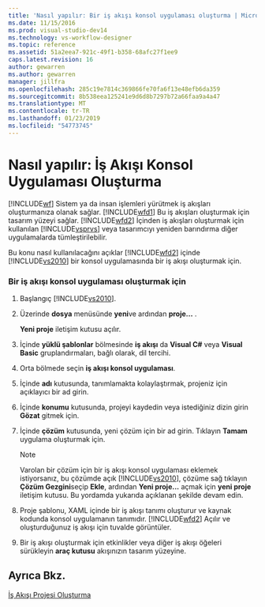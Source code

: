 ```yaml
---
title: 'Nasıl yapılır: Bir iş akışı konsol uygulaması oluşturma | Microsoft Docs'
ms.date: 11/15/2016
ms.prod: visual-studio-dev14
ms.technology: vs-workflow-designer
ms.topic: reference
ms.assetid: 51a2eea7-921c-49f1-b358-68afc27f1ee9
caps.latest.revision: 16
author: gewarren
ms.author: gewarren
manager: jillfra
ms.openlocfilehash: 285c19e7814c369866fe70fa6f13e48efb6da359
ms.sourcegitcommit: 8b538eea125241e9d6d8b7297b72a66faa9a4a47
ms.translationtype: MT
ms.contentlocale: tr-TR
ms.lasthandoff: 01/23/2019
ms.locfileid: "54773745"
---
```

# <a name="how-to-create-a-workflow-console-application"></a>Nasıl yapılır: İş Akışı Konsol Uygulaması Oluşturma
[!INCLUDE[wf](../includes/wf-md.md)] Sistem ya da insan işlemleri yürütmek iş akışları oluşturmanıza olanak sağlar. [!INCLUDE[wfd1](../includes/wfd1-md.md)] Bu iş akışları oluşturmak için tasarım yüzeyi sağlar. [!INCLUDE[wfd2](../includes/wfd2-md.md)] İçinden iş akışları oluşturmak için kullanılan [!INCLUDE[vsprvs](../includes/vsprvs-md.md)] veya tasarımcıyı yeniden barındırma diğer uygulamalarda tümleştirilebilir.  
  
 Bu konu nasıl kullanılacağını açıklar [!INCLUDE[wfd2](../includes/wfd2-md.md)] içinde [!INCLUDE[vs2010](../includes/vs2010-md.md)] bir konsol uygulamasında bir iş akışı oluşturmak için.  
  
### <a name="to-create-a-workflow-console-application"></a>Bir iş akışı konsol uygulaması oluşturmak için  
  
1.  Başlangıç [!INCLUDE[vs2010](../includes/vs2010-md.md)].  
  
2.  Üzerinde **dosya** menüsünde **yeni**ve ardından **proje...** .  
  
     **Yeni proje** iletişim kutusu açılır.  
  
3.  İçinde **yüklü şablonlar** bölmesinde **iş akışı** da **Visual C#** veya **Visual Basic** gruplandırmaları, bağlı olarak, dil tercihi.  
  
4.  Orta bölmede seçin **iş akışı konsol uygulaması**.  
  
5.  İçinde **adı** kutusunda, tanımlamakta kolaylaştırmak, projeniz için açıklayıcı bir ad girin.  
  
6.  İçinde **konumu** kutusunda, projeyi kaydedin veya istediğiniz dizin girin **Gözat** gitmek için.  
  
7.  İçinde **çözüm** kutusunda, yeni çözüm için bir ad girin. Tıklayın **Tamam** uygulama oluşturmak için.  
  
    > [!NOTE]
    >  Varolan bir çözüm için bir iş akışı konsol uygulaması eklemek istiyorsanız, bu çözümde açık [!INCLUDE[vs2010](../includes/vs2010-md.md)], çözüme sağ tıklayın **Çözüm Gezgini**seçip **Ekle**, ardından  **Yeni proje...** açmak için **yeni proje** iletişim kutusu. Bu yordamda yukarıda açıklanan şekilde devam edin.  
  
8.  Proje şablonu, XAML içinde bir iş akışı tanımı oluşturur ve kaynak kodunda konsol uygulamanın tanımıdır. [!INCLUDE[wfd2](../includes/wfd2-md.md)] Açılır ve oluşturduğunuz iş akışı için tuvalde görüntüler.  
  
9. Bir iş akışı oluşturmak için etkinlikler veya diğer iş akışı öğeleri sürükleyin **araç kutusu** akışınızın tasarım yüzeyine.  
  
## <a name="see-also"></a>Ayrıca Bkz.  
 [İş Akışı Projesi Oluşturma](../workflow-designer/creating-a-workflow-project.md)